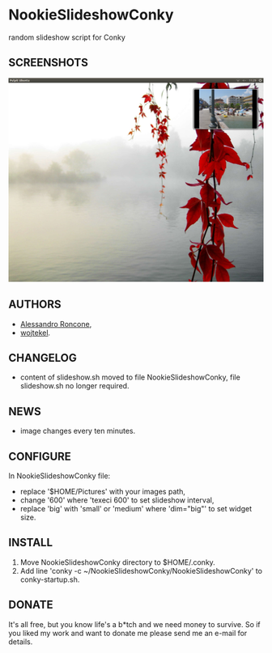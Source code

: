 # NookieSlideshowConky
random slideshow script for Conky

## SCREENSHOTS
![Preview](/preview.png)

## AUTHORS
- [Alessandro Roncone](http://alecive.deviantart.com/art/Nookie-Slideshow-Conky-283436023),
- [wojtekel](http://mojemiejsce-wojtekel.rhcloud.com).

## CHANGELOG
- content of slideshow.sh moved to file NookieSlideshowConky, file slideshow.sh no longer required.

## NEWS
- image changes every ten minutes.

## CONFIGURE
In NookieSlideshowConky file:
- replace '$HOME/Pictures' with your images path,
- change '600' where 'texeci 600' to set slideshow interval,
- replace 'big' with 'small' or 'medium' where 'dim=\"big\"' to set widget size.

## INSTALL
1. Move NookieSlideshowConky directory to $HOME/.conky.
2. Add line 'conky -c ~/NookieSlideshowConky/NookieSlideshowConky' to conky-startup.sh.

## DONATE
It's all free, but you know life's a b*tch and we need money to survive. So if you liked my work and want to donate me please send me an e-mail for details.
